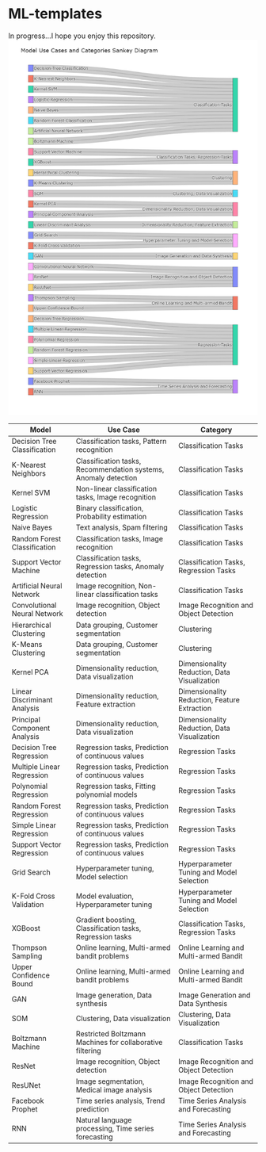 # ML-templates
In progress...I hope you enjoy this repository.
![sankey diagram](Relationship2.png)



| Model                            | Use Case                                                                  | Category                                     |
|----------------------------------|---------------------------------------------------------------------------|----------------------------------------------|
| Decision Tree Classification     | Classification tasks, Pattern recognition                                 | Classification Tasks                         |
| K-Nearest Neighbors              | Classification tasks, Recommendation systems, Anomaly detection           | Classification Tasks                         |
| Kernel SVM                       | Non-linear classification tasks, Image recognition                       | Classification Tasks                         |
| Logistic Regression              | Binary classification, Probability estimation                            | Classification Tasks                         |
| Naive Bayes                      | Text analysis, Spam filtering                                            | Classification Tasks                         |
| Random Forest Classification     | Classification tasks, Image recognition                                  | Classification Tasks                         |
| Support Vector Machine           | Classification tasks, Regression tasks, Anomaly detection                | Classification Tasks, Regression Tasks       |
| Artificial Neural Network        | Image recognition, Non-linear classification tasks                       | Classification Tasks                         |
| Convolutional Neural Network     | Image recognition, Object detection                                      | Image Recognition and Object Detection       |
| Hierarchical Clustering          | Data grouping, Customer segmentation                                     | Clustering                                   |
| K-Means Clustering               | Data grouping, Customer segmentation                                     | Clustering                                   |
| Kernel PCA                       | Dimensionality reduction, Data visualization                             | Dimensionality Reduction, Data Visualization |
| Linear Discriminant Analysis     | Dimensionality reduction, Feature extraction                             | Dimensionality Reduction, Feature Extraction |
| Principal Component Analysis     | Dimensionality reduction, Data visualization                             | Dimensionality Reduction, Data Visualization |
| Decision Tree Regression         | Regression tasks, Prediction of continuous values                        | Regression Tasks                             |
| Multiple Linear Regression       | Regression tasks, Prediction of continuous values                        | Regression Tasks                             |
| Polynomial Regression            | Regression tasks, Fitting polynomial models                              | Regression Tasks                             |
| Random Forest Regression         | Regression tasks, Prediction of continuous values                        | Regression Tasks                             |
| Simple Linear Regression         | Regression tasks, Prediction of continuous values                        | Regression Tasks                             |
| Support Vector Regression        | Regression tasks, Prediction of continuous values                        | Regression Tasks                             |
| Grid Search                      | Hyperparameter tuning, Model selection                                   | Hyperparameter Tuning and Model Selection    |
| K-Fold Cross Validation          | Model evaluation, Hyperparameter tuning                                  | Hyperparameter Tuning and Model Selection    |
| XGBoost                          | Gradient boosting, Classification tasks, Regression tasks                | Classification Tasks, Regression Tasks       |
| Thompson Sampling                | Online learning, Multi-armed bandit problems                              | Online Learning and Multi-armed Bandit       |
| Upper Confidence Bound           | Online learning, Multi-armed bandit problems                              | Online Learning and Multi-armed Bandit       |
| GAN                              | Image generation, Data synthesis                                         | Image Generation and Data Synthesis          |
| SOM                              | Clustering, Data visualization                                           | Clustering, Data Visualization               |
| Boltzmann Machine                | Restricted Boltzmann Machines for collaborative filtering                | Classification Tasks                         |
| ResNet                           | Image recognition, Object detection                                      | Image Recognition and Object Detection       |
| ResUNet                          | Image segmentation, Medical image analysis                               | Image Recognition and Object Detection       |
| Facebook Prophet                 | Time series analysis, Trend prediction                                    | Time Series Analysis and Forecasting         |
| RNN                              | Natural language processing, Time series forecasting                      | Time Series Analysis and Forecasting         |


